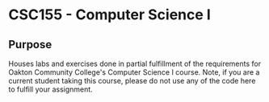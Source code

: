 # CSC155 - Computer Science I

## Purpose
Houses labs and exercises done in partial fulfillment of the requirements for Oakton Community College's Computer Science I course. Note, if you are a current
student taking this course, please do not use any of the code here to fulfill your assignment.
